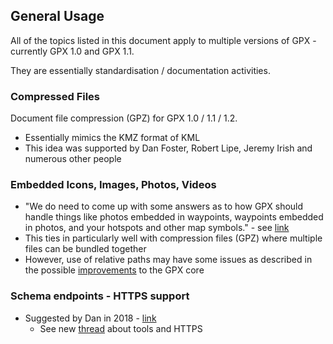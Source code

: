 ## General Usage

All of the topics listed in this document apply to multiple versions of GPX - currently GPX 1.0 and GPX 1.1.

They are essentially standardisation / documentation activities.



### Compressed Files

Document file compression (GPZ) for GPX 1.0 / 1.1 / 1.2.

- Essentially mimics the KMZ format of KML
- This idea was supported by Dan Foster, Robert Lipe, Jeremy Irish and numerous other people



### Embedded Icons, Images, Photos, Videos

- "We do need to come up with some answers as to how GPX should handle things like photos embedded in waypoints, waypoints embedded in photos, and your hotspots and other map symbols." - see [link](https://www.topografix.com/gpx_mailing_list.asp#885169760.20060825161206@topografix.com)
- This ties in particularly well with compression files (GPZ) where multiple files can be bundled together
- However, use of relative paths may have some issues as described in the possible [improvements](../core/README.md) to the GPX core



### Schema endpoints - HTTPS support

- Suggested by Dan in 2018 - [link](https://www.topografix.com/gpx_mailing_list.asp#698030247.20180425090713@topografix.com)
  - See new [thread](https://groups.io/g/gpx/topic/tools_for_validating_gpx/95697089?p=,,,20,0,0,0::recentpostdate/sticky,,,20,2,0,95697089,previd%3D1693402933996920097,nextid%3D1607599082822356246&previd=1693402933996920097&nextid=1607599082822356246) about tools and HTTPS

